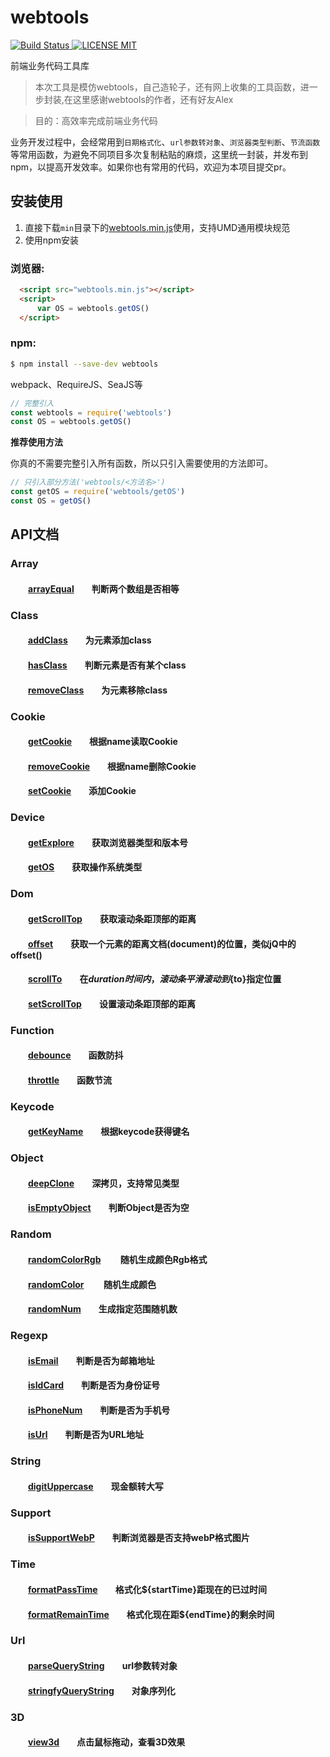 # webtools

[![Build Status](https://travis-ci.org/Time-coding/webtools.svg?branch=master) ![LICENSE MIT](https://img.shields.io/npm/l/express.svg)](https://www.npmjs.com/package/webtools) 

 
前端业务代码工具库  

> 本次工具是模仿webtools，自己造轮子，还有网上收集的工具函数，进一步封装,在这里感谢webtools的作者，还有好友Alex

> 目的：高效率完成前端业务代码

业务开发过程中，会经常用到`日期格式化`、`url参数转对象`、`浏览器类型判断`、`节流函数`等常用函数，为避免不同项目多次复制粘贴的麻烦，这里统一封装，并发布到npm，以提高开发效率。如果你也有常用的代码，欢迎为本项目提交pr。

## 安装使用

1. 直接下载`min`目录下的[webtools.min.js](https://github.com/Time-coding/webtools/blob/master/min/webtools.min.js)使用，支持UMD通用模块规范  
2. 使用npm安装

### 浏览器:
``` html
  <script src="webtools.min.js"></script>
  <script>
      var OS = webtools.getOS()
  </script>
```

### npm:
``` bash
$ npm install --save-dev webtools
```

webpack、RequireJS、SeaJS等

``` javascript
// 完整引入
const webtools = require('webtools')
const OS = webtools.getOS()
```

**推荐使用方法**  

你真的不需要完整引入所有函数，所以只引入需要使用的方法即可。
``` javascript
// 只引入部分方法('webtools/<方法名>')
const getOS = require('webtools/getOS')
const OS = getOS()
```
## API文档

### Array  
#### &emsp;&emsp;[arrayEqual][arrayEqual]&emsp;&emsp;判断两个数组是否相等 

### Class
#### &emsp;&emsp;[addClass][addClass]&emsp;&emsp;为元素添加class  
#### &emsp;&emsp;[hasClass][hasClass]&emsp;&emsp;判断元素是否有某个class  
#### &emsp;&emsp;[removeClass][removeClass]&emsp;&emsp;为元素移除class  

### Cookie 
#### &emsp;&emsp;[getCookie][getCookie]&emsp;&emsp;根据name读取Cookie  
#### &emsp;&emsp;[removeCookie][removeCookie]&emsp;&emsp;根据name删除Cookie
#### &emsp;&emsp;[setCookie][setCookie]&emsp;&emsp;添加Cookie 

### Device  
#### &emsp;&emsp;[getExplore][getExplore]&emsp;&emsp;获取浏览器类型和版本号  
#### &emsp;&emsp;[getOS][getOS]&emsp;&emsp;获取操作系统类型

### Dom  
#### &emsp;&emsp;[getScrollTop][getScrollTop]&emsp;&emsp;获取滚动条距顶部的距离
#### &emsp;&emsp;[offset][offset]&emsp;&emsp;获取一个元素的距离文档(document)的位置，类似jQ中的offset()
#### &emsp;&emsp;[scrollTo][scrollTo]&emsp;&emsp;在${duration}时间内，滚动条平滑滚动到${to}指定位置
#### &emsp;&emsp;[setScrollTop][setScrollTop]&emsp;&emsp;设置滚动条距顶部的距离

### Function  
#### &emsp;&emsp;[debounce][debounce]&emsp;&emsp;函数防抖   
#### &emsp;&emsp;[throttle][throttle]&emsp;&emsp;函数节流   

### Keycode  
#### &emsp;&emsp;[getKeyName][getKeyName]&emsp;&emsp;根据keycode获得键名 

### Object  
#### &emsp;&emsp;[deepClone][deepClone]&emsp;&emsp;深拷贝，支持常见类型
#### &emsp;&emsp;[isEmptyObject][isEmptyObject]&emsp;&emsp;判断Object是否为空

### Random  
#### &emsp;&emsp;[randomColorRgb][randomColorRgb] &emsp;&emsp;随机生成颜色Rgb格式
#### &emsp;&emsp;[randomColor][randomColor] &emsp;&emsp;随机生成颜色
#### &emsp;&emsp;[randomNum][randomNum]&emsp;&emsp;生成指定范围随机数 

### Regexp  
#### &emsp;&emsp;[isEmail][isEmail]&emsp;&emsp;判断是否为邮箱地址 
#### &emsp;&emsp;[isIdCard][isIdCard]&emsp;&emsp;判断是否为身份证号
#### &emsp;&emsp;[isPhoneNum][isPhoneNum]&emsp;&emsp;判断是否为手机号  
#### &emsp;&emsp;[isUrl][isUrl]&emsp;&emsp;判断是否为URL地址

### String  
#### &emsp;&emsp;[digitUppercase][digitUppercase]&emsp;&emsp;现金额转大写

### Support  
#### &emsp;&emsp;[isSupportWebP][isSupportWebP]&emsp;&emsp;判断浏览器是否支持webP格式图片
#### 

### Time  
#### &emsp;&emsp;[formatPassTime][formatPassTime]&emsp;&emsp;格式化${startTime}距现在的已过时间
#### &emsp;&emsp;[formatRemainTime][formatRemainTime]&emsp;&emsp;格式化现在距${endTime}的剩余时间

### Url
#### &emsp;&emsp;[parseQueryString][parseQueryString]&emsp;&emsp;url参数转对象
#### &emsp;&emsp;[stringfyQueryString][stringfyQueryString]&emsp;&emsp;对象序列化

### 3D
#### &emsp;&emsp;[view3d][view3d]&emsp;&emsp;点击鼠标拖动，查看3D效果

[arrayEqual]:https://github.com/Time-coding/webtools/blob/master/arrayEqual.js

[addClass]:https://github.com/Time-coding/webtools/blob/master/addClass.js
[hasClass]:https://github.com/Time-coding/webtools/blob/master/hasClass.js
[removeClass]:https://github.com/Time-coding/webtools/blob/master/removeClass.js

[getCookie]:https://github.com/Time-coding/webtools/blob/master/src/cookie/getCookie.js
[removeCookie]:https://github.com/Time-coding/webtools/blob/master/src/cookie/removeCookie.js
[setCookie]:https://github.com/Time-coding/webtools/blob/master/src/cookie/setCookie.js

[getExplore]:https://github.com/Time-coding/webtools/blob/master/src/device/getExplore.js
[getOS]:https://github.com/Time-coding/webtools/blob/master/src/device/getOS.js

[getScrollTop]:https://github.com/Time-coding/webtools/blob/master/src/dom/getScrollTop.js
[offset]:https://github.com/Time-coding/webtools/blob/master/src/dom/offset.js
[scrollTo]:https://github.com/Time-coding/webtools/blob/master/src/dom/scrollTo.js
[setScrollTop]:https://github.com/Time-coding/webtools/blob/master/src/dom/setScrollTop.js

[debounce]:https://github.com/Time-coding/webtools/blob/master/src/function/debounce.js
[throttle]:https://github.com/Time-coding/webtools/blob/master/src/function/throttle.js

[getKeyName]:https://github.com/Time-coding/webtools/blob/master/src/keycode/getKeyName.js

[deepClone]:https://github.com/Time-coding/webtools/blob/master/src/object/deepClone.js
[isEmptyObject]:https://github.com/Time-coding/webtools/blob/master/src/object/isEmptyObject.js

[randomColor]:https://github.com/Time-coding/webtools/blob/master/src/random/randomColor.js
[randomColorRgb]:https://github.com/Time-coding/webtools/blob/master/src/random/randomColor.js
[randomNum]:https://github.com/Time-coding/webtools/blob/master/src/random/randomNum.js

[isEmail]:https://github.com/Time-coding/webtools/blob/master/src/regexp/isEmail.js
[isIdCard]:https://github.com/Time-coding/webtools/blob/master/src/regexp/isIdCard.js
[isPhoneNum]:https://github.com/Time-coding/webtools/blob/master/src/regexp/isPhoneNum.js
[isUrl]:https://github.com/Time-coding/webtools/blob/master/src/regexp/isUrl.js

[digitUppercase]:https://github.com/Time-coding/webtools/blob/master/src/string/digitUppercase.js

[isSupportWebP]:https://github.com/Time-coding/webtools/blob/master/src/support/isSupportWebP.js

[formatPassTime]:https://github.com/Time-coding/webtools/blob/master/src/time/formatPassTime.js
[formatRemainTime]:https://github.com/Time-coding/webtools/blob/master/src/time/formatRemainTime.js

[parseQueryString]:https://github.com/Time-coding/webtools/blob/master/src/url/parseQueryString.js
[stringfyQueryString]:https://github.com/Time-coding/webtools/blob/master/src/url/stringfyQueryString.js
[view3d]:https://github.com/Time-coding/webtools/blob/master/src/3d/view3d.js